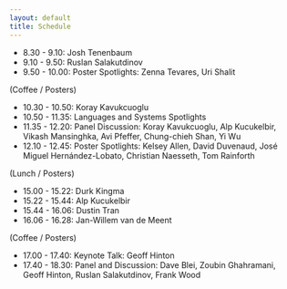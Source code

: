 ```yaml
---
layout: default
title: Schedule
---
```


- 8.30 - 9.10: Josh Tenenbaum
- 9.10 - 9.50: Ruslan Salakutdinov 
- 9.50 - 10.00: Poster Spotlights: Zenna Tevares, Uri Shalit

(Coffee / Posters)

- 10.30 - 10.50: Koray Kavukcuoglu
- 10.50 - 11.35: Languages and Systems Spotlights
- 11.35 - 12.20: Panel Discussion: Koray Kavukcuoglu, Alp Kucukelbir, Vikash Mansinghka, Avi Pfeffer, Chung-chieh Shan, Yi Wu
- 12.10 - 12.45: Poster Spotlights: Kelsey Allen, David Duvenaud, José Miguel Hernández-Lobato, Christian Naesseth, Tom Rainforth

(Lunch / Posters)

- 15.00 - 15.22: Durk Kingma
- 15.22 - 15.44: Alp Kucukelbir
- 15.44 - 16.06: Dustin Tran
- 16.06 - 16.28: Jan-Willem van de Meent

(Coffee / Posters)

- 17.00 - 17.40: Keynote Talk: Geoff Hinton
- 17.40 - 18.30: Panel and Discussion: Dave Blei, Zoubin Ghahramani, Geoff Hinton, Ruslan Salakutdinov, Frank Wood


